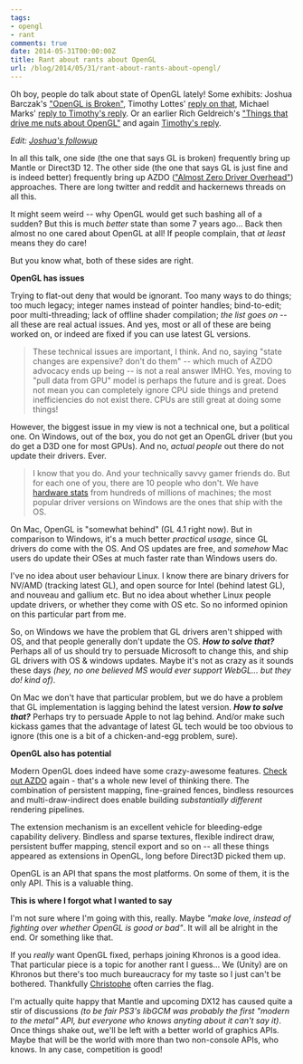 ```yaml
---
tags:
- opengl
- rant
comments: true
date: 2014-05-31T00:00:00Z
title: Rant about rants about OpenGL
url: /blog/2014/05/31/rant-about-rants-about-opengl/
---
```


Oh boy, people do talk about state of OpenGL lately! Some exhibits: Joshua Barczak's ["OpenGL is Broken"](http://www.joshbarczak.com/blog/?p=154), Timothy Lottes' [reply on that](http://timothylottes.blogspot.com/2014/05/re-joshua-barczaks-opengl-is-broken.html), Michael Marks' [reply to Timothy's reply](https://medium.com/@michael_marks/opengl-for-real-world-games-7d0f4d35891c). Or an earlier Rich Geldreich's ["Things that drive me nuts about OpenGL"](http://richg42.blogspot.com/2014/05/things-that-drive-me-nuts-about-opengl.html) and again [Timothy's reply](http://timothylottes.blogspot.com/2014/05/re-things-that-drive-me-nuts-about.html).

*Edit: [Joshua's followup](http://www.joshbarczak.com/blog/?p=196)*

In all this talk, one side (the one that says GL is broken) frequently bring up Mantle or Direct3D 12. The other side (the one that says GL is just fine and is indeed better) frequently bring up AZDO (["Almost Zero Driver Overhead"](http://www.slideshare.net/CassEveritt/approaching-zero-driver-overhead)) approaches. There are long twitter and reddit and hackernews threads on all this.

It might seem weird -- why OpenGL would get such bashing all of a sudden? But this is much *better* state than some 7 years ago... Back then almost no one cared about OpenGL at all! If people complain, that *at least* means they do care!

But you know what, both of these sides are right.


**OpenGL has issues**

Trying to flat-out deny that would be ignorant. Too many ways to do things; too much legacy; integer names instead of pointer handles; bind-to-edit; poor multi-threading; lack of offline shader compilation; *the list goes on* -- all these are real actual issues. And yes, most or all of these are being worked on, or indeed are fixed if you can use latest GL versions.

> These technical issues are important, I think. And no, saying
> "state changes are expensive? don't do them" -- which much
> of AZDO advocacy ends up being -- is not a real answer IMHO. Yes, moving to "pull data from GPU"
> model is perhaps the future and is great. Does not mean you can completely ignore CPU side things
> and pretend inefficiencies do not exist there. CPUs are still great at doing some things!


However, the biggest issue in my view is not a technical one, but a political one. On Windows, out of the box, you do not get an OpenGL driver (but you do get a D3D one for most GPUs). And no, *actual people* out there do not update their drivers. Ever.

> I know that you do. And your technically savvy gamer friends do. But for each one of you, there are 10 people
> who don't. We have [hardware stats](http://stats.unity3d.com/) from hundreds of millions of machines;
> the most popular driver versions on Windows are the ones that ship with the OS.

On Mac, OpenGL is "somewhat behind" (GL 4.1 right now). But in comparison to Windows, it's a much better *practical usage*, since GL drivers do come with the OS. And OS updates are free, and *somehow* Mac users do update their OSes at much faster rate than Windows users do.

I've no idea about user behaviour Linux. I know there are binary drivers for NV/AMD (tracking latest GL), and open source for Intel (behind latest GL), and nouveau and gallium etc. But no idea about whether Linux people update drivers, or whether they come with OS etc. So no informed opinion on this particular part from me.

So, on Windows we have the problem that GL drivers aren't shipped with OS, and that people generally don't update the OS. ***How to solve that?*** Perhaps all of us should try to persuade Microsoft to change this, and ship GL drivers with OS & windows updates. Maybe it's not as crazy as it sounds these days *(hey, no one believed MS would ever support WebGL... but they do! kind of)*.

On Mac we don't have that particular problem, but we do have a problem that GL implementation is lagging behind the latest version. ***How to solve that?*** Perhaps try to persuade Apple to not lag behind. And/or make such kickass games that the advantage of latest GL tech would be too obvious to ignore (this one is a bit of a chicken-and-egg problem, sure).


**OpenGL also has potential**

Modern OpenGL does indeed have some crazy-awesome features. [Check out AZDO](http://www.slideshare.net/CassEveritt/approaching-zero-driver-overhead) again - that's a whole new level of thinking there. The combination of persistent mapping, fine-grained fences, bindless resources and multi-draw-indirect does enable building *substantially different* rendering pipelines.

The extension mechanism is an excellent vehicle for bleeding-edge capability delivery. Bindless and sparse textures, flexible indirect draw, persistent buffer mapping, stencil export and so on -- all these things appeared as extensions in OpenGL, long before Direct3D picked them up.

OpenGL is an API that spans the most platforms. On some of them, it is the only API. This is a valuable thing.


**This is where I forgot what I wanted to say**

I'm not sure where I'm going with this, really. Maybe *"make love, instead of fighting over whether OpenGL is good or bad"*. It will all be alright in the end. Or something like that.

If you *really* want OpenGL fixed, perhaps joining Khronos is a good idea. That particular piece is a topic for another rant I guess... We (Unity) are on Khronos but there's too much bureaucracy for my taste so I just can't be bothered. Thankfully [Christophe](http://www.g-truc.net/) often carries the flag.

I'm actually quite happy that Mantle and upcoming DX12 has caused quite a stir of discussions *(to be fair PS3's libGCM was probably the first "modern to the metal" API, but everyone who knows anyting about it can't say it)*. Once things shake out, we'll be left with a better world of graphics APIs. Maybe that will be the world with more than two non-console APIs, who knows. In any case, competition is good!

